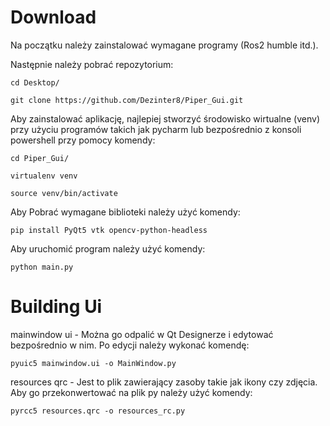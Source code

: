 # Download

Na początku należy zainstalować wymagane programy (Ros2 humble itd.).

Następnie należy pobrać repozytorium:

```
cd Desktop/

git clone https://github.com/Dezinter8/Piper_Gui.git
```

Aby zainstalować aplikację, najlepiej stworzyć środowisko wirtualne (venv) przy użyciu programów takich jak pycharm lub bezpośrednio z konsoli powershell przy pomocy komendy:

```
cd Piper_Gui/

virtualenv venv

source venv/bin/activate
```

Aby Pobrać wymagane biblioteki należy użyć komendy:

```
pip install PyQt5 vtk opencv-python-headless
```

Aby uruchomić program należy użyć komendy:

```
python main.py
```

# Building Ui

mainwindow ui - Można go odpalić w Qt Designerze i edytować bezpośrednio w nim. Po edycji należy wykonać komendę:

```
pyuic5 mainwindow.ui -o MainWindow.py
```

resources qrc - Jest to plik zawierający zasoby takie jak ikony czy zdjęcia. Aby go przekonwertować na plik py należy użyć komendy:

```
pyrcc5 resources.qrc -o resources_rc.py
```
